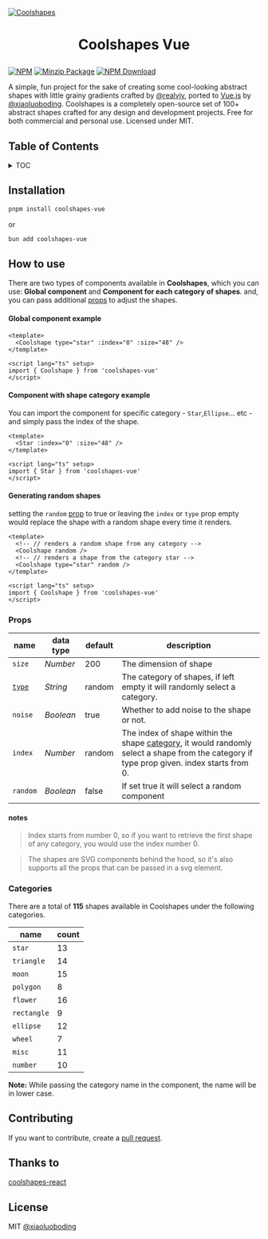 [![Coolshapes](https://coolshap.es/preview.jpg)](https://coolshap.es)

# <p align=center>Coolshapes Vue</p>

[![NPM][npmBadge]][npmUrl]
[![Minzip Package][bundlePhobiaBadge]][bundlePhobiaUrl]
[![NPM Download][npmDtBadge]][npmDtUrl]

[npmBadge]: https://img.shields.io/npm/v/coolshapes-vue.svg?maxAge=2592000
[npmUrl]: https://www.npmjs.com/package/coolshapes-vue
[npmDtBadge]: https://img.shields.io/npm/dt/coolshapes-vue.svg
[npmDtUrl]: https://www.npmjs.com/package/coolshapes-vue
[bundlePhobiaBadge]: https://img.shields.io/bundlephobia/minzip/coolshapes-vue
[bundlePhobiaUrl]: https://bundlephobia.com/package/coolshapes-vue@latest

A simple, fun project for the sake of creating some cool-looking abstract shapes with little grainy gradients crafted by [@realvjy](https://x.com/realvjy), ported to [Vue.js](https://vuejs.org/) by [@xiaoluoboding](https://x.com/robert_shaw_x). Coolshapes is a completely open-source set of 100+ abstract shapes crafted for any design and development projects. Free for both commercial and personal use. Licensed under MIT.

## Table of Contents

<details>

<summary>TOC</summary>

- [Coolshapes Vue](#coolshapes-vue)
  - [Table of Contents](#table-of-contents)
  - [Installation](#installation)
  - [How to use](#how-to-use)
      - [Global component example](#global-component-example)
      - [Component with shape category example](#component-with-shape-category-example)
      - [Generating random shapes](#generating-random-shapes)
    - [Props](#props)
      - [notes](#notes)
    - [Categories](#categories)
  - [Contributing](#contributing)
  - [Thanks to](#thanks-to)
  - [License](#license)

</details>

## Installation

```sh
pnpm install coolshapes-vue
```

or

```sh
bun add coolshapes-vue
```

## How to use

There are two types of components available in **Coolshapes**, which you can use: **Global component** and **Component
for each category of shapes**. and, you can pass additional [props](#props) to adjust the shapes.

#### Global component example

```vue
<template>
  <Coolshape type="star" :index="0" :size="48" />
</template>

<script lang="ts" setup>
import { Coolshape } from 'coolshapes-vue'
</script>
```

#### Component with shape category example

You can import the component for specific category - `Star`,`Ellipse`... etc - and simply pass the index of the shape.

```vue
<template>
  <Star :index="0" :size="48" />
</template>

<script lang="ts" setup>
import { Star } from 'coolshapes-vue'
</script>
```

#### Generating random shapes

setting the `random` [prop](#props) to true or leaving the `index` or `type` prop empty would replace the shape with a
random shape every time it renders.

```vue
<template>
  <!-- // renders a random shape from any category -->
  <Coolshape random />
  <!-- // renders a shape from the category star -->
  <Coolshape type="star" random />
</template>

<script lang="ts" setup>
import { Coolshape } from 'coolshapes-vue'
</script>
```

### Props

| name                  | data type | default | description                                                                                                                                              |
| --------------------- | --------- | ------- | -------------------------------------------------------------------------------------------------------------------------------------------------------- |
| `size`                | _Number_  | 200     | The dimension of shape                                                                                                                                   |
| [`type`](#categories) | _String_  | random  | The category of shapes, if left empty it will randomly select a category.                                                                                |
| `noise`               | _Boolean_ | true    | Whether to add noise to the shape or not.                                                                                                                |
| `index`               | _Number_  | random  | The index of shape within the shape [category](#categories), it would randomly select a shape from the category if type prop given. index starts from 0. |
| `random`              | _Boolean_ | false   | If set true it will select a random component                                                                                                            |

#### notes

> Index starts from number 0, so if you want to retrieve the first shape of any category, you would use the index number 0.

> The shapes are SVG components behind the hood, so it's also supports all the props that can be passed in a svg element.

### Categories

There are a total of **115** shapes available in Coolshapes under the following categories.

| name        | count |
| ----------- | ----- |
| `star`      | 13    |
| `triangle`  | 14    |
| `moon`      | 15    |
| `polygon`   | 8     |
| `flower`    | 16    |
| `rectangle` | 9     |
| `ellipse`   | 12    |
| `wheel`     | 7     |
| `misc`      | 11    |
| `number`    | 10    |

**Note:** While passing the category name in the component, the name will be in lower case.

## Contributing

If you want to contribute, create a [pull request](https://github.com/xiaoluoboding/coolshapes-vue/pulls).

## Thanks to

[coolshapes-react](https://github.com/realvjy/coolshapes-react)

## License

MIT [@xiaoluoboding](https://github.com/xiaoluoboding)
